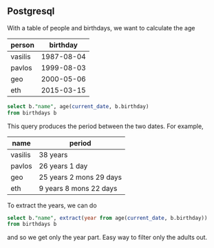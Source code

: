  ## Postgresql
 With a table of people and birthdays, we want to calculate the age

| person  | birthday   |
| ------- | ---------- |
| vasilis | 1987-08-04 |
| pavlos  | 1999-08-03 |
| geo     | 2000-05-06 |
| eth     | 2015-03-15 |
```sql
select b."name", age(current_date, b.birthday)
from birthdays b
```
This query produces the period between the two dates. For example,

| name | period |
| --- | --- |
| vasilis | 38 years |
| pavlos | 26 years 1 day |
| geo | 25 years 2 mons 29 days |
| eth | 9 years 8 mons 22 days |
To extract the years, we can do
```sql
select b."name", extract(year from age(current_date, b.birthday))
from birthdays b
```
and so we get only the year part. Easy way to filter only the adults out.